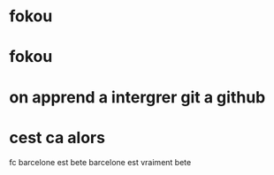 # fokou
# fokou
# on apprend a intergrer git a github
# cest ca alors
fc barcelone est bete
barcelone est vraiment bete
